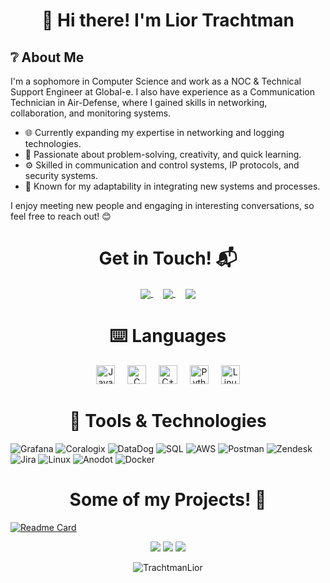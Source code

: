 <div align="center">
  <h1>👋 Hi there! I'm Lior Trachtman</h1>
</div>

## ❔ About Me
I'm a sophomore in Computer Science and work as a NOC & Technical Support Engineer at Global-e. I also have experience as a Communication Technician in Air-Defense, where I gained skills in networking, collaboration, and monitoring systems.

- 🌐 Currently expanding my expertise in networking and logging technologies.
- 🧩 Passionate about problem-solving, creativity, and quick learning.
- ⚙️ Skilled in communication and control systems, IP protocols, and security systems.
- 💫 Known for my adaptability in integrating new systems and processes.
  
I enjoy meeting new people and engaging in interesting conversations, so feel free to reach out! 😊

<h1 align="center">Get in Touch! 📬</h1>

<p align="center">
  <a href="https://www.linkedin.com/in/lior-trachtman" target="blank">
    <img align="center" src="https://img.shields.io/badge/Lior_Trachtman-0077B5?style=for-the-badge&logo=linkedin&logoColor=white" />
  </a>
  &nbsp;&nbsp;&nbsp;
  <a href="mailto:lior.trachtman@gmail.com" target="blank">
    <img align="center" src="https://img.shields.io/badge/lior.trachtman@gmail.com-D14836?style=for-the-badge&logo=gmail&logoColor=white" />
  </a>
  &nbsp;&nbsp;&nbsp;
  <a href="https://www.github.com/TrachtmanLior" target="blank">
    <img align="center" src="https://img.shields.io/badge/TrachtmanLior-100000?style=for-the-badge&logo=github&logoColor=white" />
  </a>
</p>

<h1 align="center">⌨️ Languages</h1>
<div align="center">
  <img src="https://cdn.jsdelivr.net/gh/devicons/devicon/icons/java/java-original.svg" height="30" alt="Java" />
  <img width="12" />
  <img src="https://cdn.jsdelivr.net/gh/devicons/devicon/icons/c/c-original.svg" height="30" alt="C" />
  <img width="12" />
  <img src="https://cdn.jsdelivr.net/gh/devicons/devicon/icons/cplusplus/cplusplus-original.svg" height="30" alt="C++" />
  <img width="12" />
  <img src="https://cdn.jsdelivr.net/gh/devicons/devicon/icons/python/python-original.svg" height="30" alt="Python" />
  <img width="12" />
  <img src="https://cdn.jsdelivr.net/gh/devicons/devicon/icons/linux/linux-original.svg" height="30" alt="Linux" />
</div>

<h1 align="center">🔧 Tools & Technologies</h1>

![Grafana](https://img.shields.io/badge/Grafana-FFD43B?style=for-the-badge&logo=grafana&logoColor=white&color=orange)
![Coralogix](https://img.shields.io/badge/Coralogix-FFD43B?style=for-the-badge&logo=coralogix&logoColor=white&color=green)
![DataDog](https://img.shields.io/badge/DataDog-FFD43B?style=for-the-badge&logo=datadog&logoColor=white&color=purple)
![SQL](https://img.shields.io/badge/SQL-FFD43B?style=for-the-badge&logo=microsoftsqlserver&logoColor=white&color=red)
![AWS](https://img.shields.io/badge/AWS-FFD43B?style=for-the-badge&logo=amazonaws&logoColor=white&color=black)
![Postman](https://img.shields.io/badge/Postman-FFD43B?style=for-the-badge&logo=postman&logoColor=white&color=orange)
![Zendesk](https://img.shields.io/badge/Zendesk-FFD43B?style=for-the-badge&logo=zendesk&logoColor=white&color=blue)
![Jira](https://img.shields.io/badge/Jira-FFD43B?style=for-the-badge&logo=jira&logoColor=white&color=blue)
![Linux](https://img.shields.io/badge/Linux-FFD43B?style=for-the-badge&logo=linux&logoColor=black&color=yellow)
![Anodot](https://img.shields.io/badge/Anodot-FFD43B?style=for-the-badge&logo=anodot&logoColor=white&color=teal)
![Docker](https://img.shields.io/badge/Docker-FFD43B?style=for-the-badge&logo=docker&logoColor=white&color=blue)


<h1 align="center">Some of my Projects! 🎨</h1>

[![Readme Card](https://github-readme-stats.vercel.app/api/pin/?username=TrachtmanLior&repo=Computer-Networking-Ex3&show_owner=true)](https://github.com/TrachtmanLior/Computer-Networking-Ex3)
  
<div align="center">

  ![](http://github-profile-summary-cards.vercel.app/api/cards/repos-per-language?username=TrachtmanLior&theme=nord_dark)
  ![](http://github-profile-summary-cards.vercel.app/api/cards/stats?username=TrachtmanLior&theme=nord_dark)
  ![](http://github-profile-summary-cards.vercel.app/api/cards/profile-details?username=TrachtmanLior&theme=nord_dark)

  <p>
    <img src="https://komarev.com/ghpvc/?username=TrachtmanLior&label=Profile%20views&color=0e75b6&style=flat" alt="TrachtmanLior" />
  </p>

</div>

